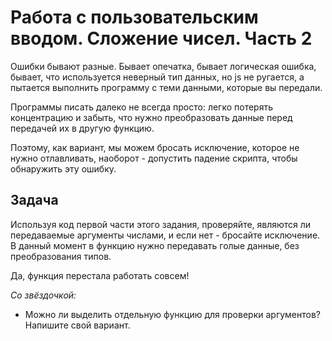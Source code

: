 # Работа с пользовательским вводом. Сложение чисел. Часть 2

Ошибки бывают разные. Бывает опечатка, бывает
логическая ошибка, бывает, что используется
неверный тип данных, но js не ругается, а пытается
выполнить программу с теми данными, которые вы
передали.

Программы писать далеко не всегда просто: легко
потерять концентрацию и забыть, что нужно
преобразовать данные перед передачей их в другую
функцию.

Поэтому, как вариант, мы можем бросать исключение,
которое не нужно отлавливать, наоборот -
допустить падение скрипта, чтобы обнаружить эту
ошибку.

## Задача

Используя код первой части этого задания, 
проверяйте, являются ли передаваемые аргументы
числами, и если нет - бросайте исключение.
В данный момент в функцию нужно передавать голые данные, 
без преобразования типов.

Да, функция перестала работать совсем!

*Со звёздочкой:*

* Можно ли выделить отдельную функцию для
проверки аргументов? Напишите свой вариант.